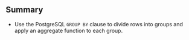 ## Summary

- Use the PostgreSQL `GROUP BY` clause to divide rows into groups and apply an aggregate function to each group.